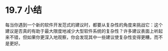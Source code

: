 # 19.7 小结

每当你遇到一个新的软件开发范式的建议时，都要从复杂性的角度来挑战它：这个建议是否真的有助于最大限度地减少大型软件系统的复杂性？许多建议表面上听起来不错，但如果你更深入地观察，你会发现其中一些建议使复杂性变得更糟，而不是更好。
